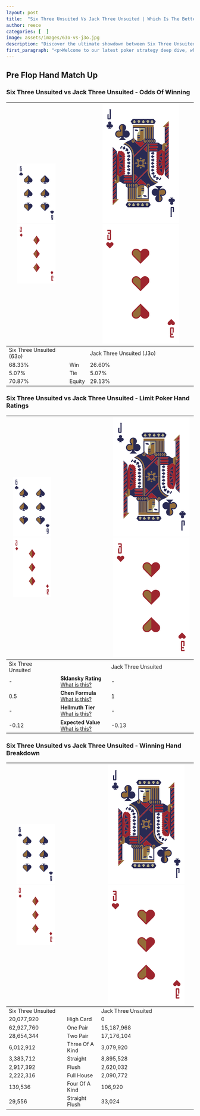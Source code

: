 ```yaml
---
layout: post
title:  "Six Three Unsuited Vs Jack Three Unsuited | Which Is The Better Hand In Poker? A Complete Guide"
author: reece
categories: [  ]
image: assets/images/63o-vs-j3o.jpg
description: "Discover the ultimate showdown between Six Three Unsuited and Jack Three Unsuited in poker! Uncover the odds, strategies, and scenarios where one hand triumphs over the other. Get ready to up your poker game with this thrilling analysis."
first_paragraph: "<p>Welcome to our latest poker strategy deep dive, where we're pitting two distinct hands against each other in a high-stakes showdown: Six Three Unsuited vs Jack Three Unsuited.</p><p>In the dynamic world of poker, every decision counts, and knowing which hand holds the upper hand is key to your success at the table.</p><p>In this article, we'll dissect these two hands, explore the scenarios where one dominates the other, and equip you with the knowledge to make strategic choices that can tip the odds in your favor.</p><p>Get ready to unravel the intriguing dynamics of these poker hands and elevate your game to new heights.</p>"
---
```




[comment]: # (sp0)

## Pre Flop Hand Match Up

<div class="table hand-ratings" markdown="1"> 



### Six Three Unsuited vs Jack Three Unsuited - Odds Of Winning


    
| ![image info](assets/images/hand1/6.png) ![image info](assets/images/hand1/3o.png) |  | ![image info](assets/images/hand2/J.png) ![image info](assets/images/hand2/3o.png) |
| -------- | -------- | -------- |
| Six Three Unsuited (63o) |  | Jack Three Unsuited (J3o) |
| 68.33% | Win | 26.60% |
| 5.07% | Tie | 5.07% |
| 70.87% | Equity | 29.13% |




[comment]: # (sp1)



### Six Three Unsuited vs Jack Three Unsuited - Limit Poker Hand Ratings


    
| ![image info](assets/images/hand1/6.png) ![image info](assets/images/hand1/3o.png) |  | ![image info](assets/images/hand2/J.png) ![image info](assets/images/hand2/3o.png) |
| -------- | -------- | -------- |
| Six Three Unsuited |  | Jack Three Unsuited |
| - | **Sklansky Rating** [What is this?](/sklansky-rating-explained) | - |
| 0.5 | **Chen Formula** [What is this?](/chen-formula-explained) | 1 |
| - | **Hellmuth Tier** [What is this?](/Hellmuth-tier-explained) | - |
| -0.12 | **Expected Value** [What is this?](/expected-value-explained) | -0.13 |




[comment]: # (sp2)



### Six Three Unsuited vs Jack Three Unsuited - Winning Hand Breakdown


    
| ![image info](assets/images/hand1/6.png) ![image info](assets/images/hand1/3o.png) |  | ![image info](assets/images/hand2/J.png) ![image info](assets/images/hand2/3o.png) |
| -------- | -------- | -------- |
| Six Three Unsuited |  | Jack Three Unsuited |
| 20,077,920 | High Card | 0 |
| 62,927,760 | One Pair | 15,187,968 |
| 28,654,344 | Two Pair | 17,176,104 |
| 6,012,912 | Three Of A Kind | 3,079,920 |
| 3,383,712 | Straight | 8,895,528 |
| 2,917,392 | Flush | 2,620,032 |
| 2,222,316 | Full House | 2,090,772 |
| 139,536 | Four Of A Kind | 106,920 |
| 29,556 | Straight Flush | 33,024 |




[comment]: # (sp3)



</div>

[comment]: # (sp4)



[comment]: # (sp5)

